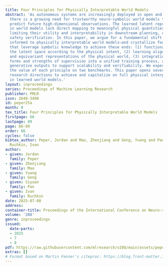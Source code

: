 ```yaml
---
title: Four Principles for Physically Interpretable World Models
abstract: 'As autonomous systems are increasingly deployed in open and uncertain settings,
  there is a growing need for trustworthy neuro-symbolic world models that can reliably
  predict future high-dimensional observations. The learned latent representations
  in world models lack direct mapping to meaningful physical quantities and dynamics,
  limiting their utility and interpretability in downstream planning, control, and
  safety verification. In this paper, we argue for a fundamental shift from physically
  informed to physically interpretable world models—and crystallize four principles
  that leverage symbolic knowledge to achieve these ends: (1) functionally organizing
  the latent space according to the physical intent, (2) learning aligned invariant
  and equivariant representations of the physical world, (3) integrating multiple
  forms and strengths of supervision into a unified training process, and (4) partitioning
  generative outputs to support scalability and verifiability. We experimentally demonstrate
  the value of each principle on two benchmarks. This paper opens several intriguing
  research directions to achieve and capitalize on full physical interpretability
  in learned world models.'
layout: inproceedings
series: Proceedings of Machine Learning Research
publisher: PMLR
issn: 2640-3498
id: peper25a
month: 0
tex_title: Four Principles for Physically Interpretable World Models
firstpage: 66
lastpage: 89
page: 66-89
order: 66
cycles: false
bibtex_author: Peper, Jordan and Mao, Zhenjiang and Geng, Yuang and Pan, Siyuan and
  Ruchkin, Ivan
author:
- given: Jordan
  family: Peper
- given: Zhenjiang
  family: Mao
- given: Yuang
  family: Geng
- given: Siyuan
  family: Pan
- given: Ivan
  family: Ruchkin
date: 2025-07-08
address:
container-title: Proceedings of the International Conference on Neuro-symbolic Systems
volume: '288'
genre: inproceedings
issued:
  date-parts:
  - 2025
  - 7
  - 8
pdf: https://raw.githubusercontent.com/mlresearch/v288/main/assets/peper25a/peper25a.pdf
extras: []
# Format based on Martin Fenner's citeproc: https://blog.front-matter.io/posts/citeproc-yaml-for-bibliographies/
---
```

